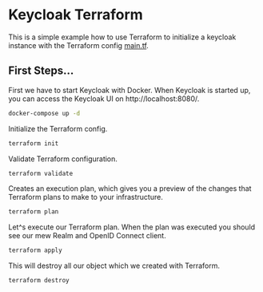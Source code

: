 # Keycloak Terraform

This is a simple example how to use Terraform to initialize a keycloak instance with the Terraform config [main.tf](main.tf).

## First Steps...

First we have to start Keycloak with Docker. When Keycloak is started up, you can access the Keycloak UI on http://localhost:8080/.

````bash
docker-compose up -d
````

Initialize the Terraform config.

````bash
terraform init
````

Validate Terraform configuration.

````bash
terraform validate
````

Creates an execution plan, which gives you a preview of the changes that Terraform plans to make to your infrastructure.

````bash
terraform plan
````

Let^s execute our Terraform plan. When the plan was executed you should see our mew Realm and OpenID Connect client.

````bash
terraform apply
````

This will destroy all our object which we created with Terraform.

````bash
terraform destroy
````
